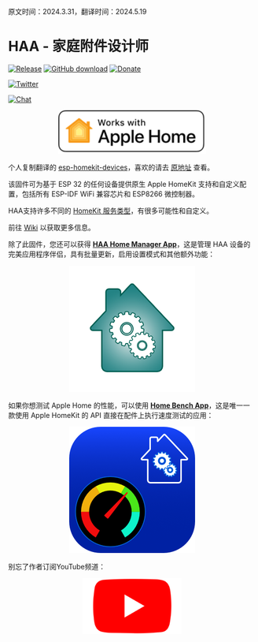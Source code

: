 原文时间：2024.3.31，翻译时间：2024.5.19


# HAA - 家庭附件设计师

[![Release](https://img.shields.io/github/v/tag/RavenSystem/haa?color=red&label=release)](https://github.com/RavenSystem/esp-homekit-devices/releases/latest)
[![GitHub download](https://img.shields.io/github/downloads/RavenSystem/haa/total.svg)](https://github.com/RavenSystem/haa/releases/latest)
[![Donate](https://img.shields.io/badge/donate-PayPal-blue.svg)](https://paypal.me/ravensystem)

[![Twitter](https://img.shields.io/twitter/follow/RavenSystem.svg?style=social)](https://twitter.com/RavenSystem)

[![Chat](https://img.shields.io/discord/594630635696553994?style=social)](https://discord.com/servers/esp-homekit-devices-594630635696553994)

<p align="center"><img width="300" src="https://raw.githubusercontent.com/RavenSystem/ravensystem-media/master/works-with-apple-home.svg"></p>

个人复制翻译的 [esp-homekit-devices](https://github.com/RavenSystem/esp-homekit-devices)，喜欢的请去 [原地址](https://github.com/RavenSystem/esp-homekit-devices) 查看。

该固件可为基于 ESP 32 的任何设备提供原生 Apple HomeKit 支持和自定义配置，包括所有 ESP-IDF WiFi 兼容芯片和 ESP8266 微控制器。

HAA支持许多不同的 [HomeKit 服务类型](https://github.com/abackup/esp-homekit-devices-zh/wiki/Service-Types)，有很多可能性和自定义。

前往 [Wiki](https://github.com/abackup/esp-homekit-devices-zh/wiki) 以获取更多信息。

除了此固件，您还可以获得 [**HAA Home Manager App**](https://apps.apple.com/app/id1556105121)，这是管理 HAA 设备的完美应用程序伴侣，具有批量更新，启用设置模式和其他额外功能：

<p align="center"><a href="https://apps.apple.com/app/id1556105121"><img src="https://raw.githubusercontent.com/RavenSystem/ravensystem-media/master/haamanager_app.png"></a></p>

如果你想测试 Apple Home 的性能，可以使用 [**Home Bench App**](home-bench)，这是唯一一款使用 Apple HomeKit 的 API 直接在配件上执行速度测试的应用：

<p align="center"><a href="https://apps.apple.com/app/id6473729247"><img src="https://raw.githubusercontent.com/RavenSystem/ravensystem-media/master/homebench_app.png"></a></p>

别忘了作者订阅YouTube频道：

<p align="center"><a href="https://www.youtube.com/channel/UCRumJzAoAnQ7dUpSnSUuuJw"><img width="40%" src="https://raw.githubusercontent.com/RavenSystem/ravensystem-media/master/YouTube_logo.png"></a></p>
